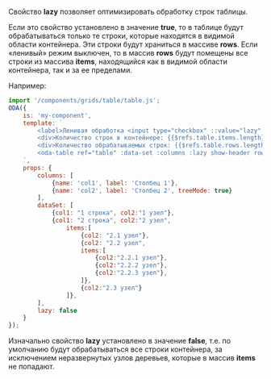 Свойство **lazy** позволяет оптимизировать обработку строк таблицы.

Если это свойство установлено в значение **true**, то в таблице будут обрабатываться только те строки, которые находятся в видимой области контейнера.
Эти строки будут храниться в массиве **rows**. Если «ленивый» режим выключен, то в массив **rows** будут помещены все строки из массива **items**, находящийся как в видимой области контейнера, так и за ее пределами.

Например:

```javascript _run_line_edit_loadoda_[my-component.js]_h=220_
import '/components/grids/table/table.js';
ODA({
    is: 'my-component',
    template: `
        <label>Ленивая обработка <input type="checkbox" ::value="lazy" ></label>
        <div>Количество строк в контейнере: {{$refs.table.items.length}}</div>
        <div>Количество обрабатываемых строк: {{$refs.table.rows.length}}</div>
        <oda-table ref="table" :data-set :columns :lazy show-header row-lines col-lines auto-width style="max-height: 140px" show-footer></oda-table>
    `,
    props: {
        columns: [
            {name: 'col1', label: 'Столбец 1'},
            {name: 'col2', label: 'Столбец 2', treeMode: true}
        ],
        dataSet: [
            {col1: "1 строка", col2:"1 узел"},
            {col1: "2 строка", col2:"2 узел",
                items:[
                    {col2: "2.1 узел"},
                    {col2: "2.2 узел",
                    items:[
                        {col2:"2.2.1 узел"},
                        {col2:"2.2.2 узел"},
                        {col2:"2.2.3 узел"},
                    ]},
                    {col2:"2.3 узел"}
                ]},
        ],
        lazy: false
    }
});
```

Изначально свойство **lazy** установлено в значение **false**, т.е. по умолчанию будут обрабатываться все строки контейнера, за исключением неразвернутых узлов деревьев, которые в массив **items** не попадают.
